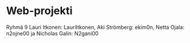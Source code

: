 # Web-projekti
Ryhmä 9
Lauri Itkonen: LauriItkonen,
Aki Strömberg: ekim0n,
Netta Ojala: n2ojne00 ja
Nicholas Galin: N2gani00
